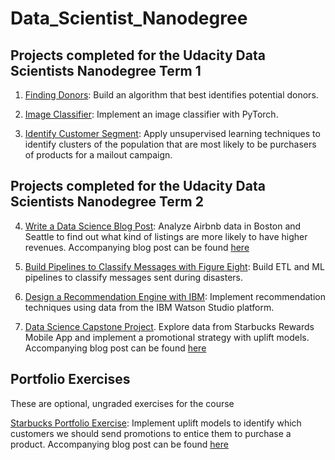 # Data_Scientist_Nanodegree

## Projects completed for the Udacity Data Scientists Nanodegree Term 1
1. [Finding Donors](https://github.com/joshxinjie/Data_Scientist_Nanodegree/tree/master/finding_donors): Build an algorithm that best identifies potential donors.

2. [Image Classifier](https://github.com/joshxinjie/Data_Scientist_Nanodegree/tree/master/image_classifier): Implement an image classifier with PyTorch. 

3. [Identify Customer Segment](https://github.com/joshxinjie/Data_Scientist_Nanodegree/tree/master/identify_customer_segment): Apply unsupervised learning techniques to identify clusters of the population that are most likely to be purchasers of products for a mailout campaign.

## Projects completed for the Udacity Data Scientists Nanodegree Term 2
4. [Write a Data Science Blog Post](https://github.com/joshxinjie/Data_Scientist_Nanodegree/tree/master/data_science_blog): Analyze Airbnb data in Boston and Seattle to find out what kind of listings are more likely to have  higher revenues. Accompanying blog post can be found [here](https://towardsdatascience.com/uncovering-the-secrets-to-higher-airbnb-revenues-6dbf178942af)

5. [Build Pipelines to Classify Messages with Figure Eight](https://github.com/joshxinjie/Data_Scientist_Nanodegree/tree/master/disaster_response_pipeline): Build ETL and ML pipelines to classify messages sent during disasters. 

6. [Design a Recommendation Engine with IBM](https://github.com/joshxinjie/Data_Scientist_Nanodegree/tree/master/ibm_recommendations): Implement recommendation techniques using data from the IBM Watson Studio platform.

7. [Data Science Capstone Project](https://github.com/joshxinjie/Data_Scientist_Nanodegree/tree/master/capstone). Explore data from Starbucks Rewards Mobile App and implement a promotional strategy with uplift models. Accompanying blog post can be found [here](https://medium.com/@joshxinjielee/designing-and-testing-a-promotion-strategy-for-starbucks-2f25ec9ae00c)

## Portfolio Exercises
These are optional, ungraded exercises for the course

[Starbucks Portfolio Exercise](https://github.com/joshxinjie/Data_Scientist_Nanodegree/tree/master/starbucks_portfolio_exercise): Implement uplift models to identify which customers we should send promotions to entice them to purchase a product. Accompanying blog post can be found [here](https://medium.com/datadriveninvestor/simple-machine-learning-techniques-to-improve-your-marketing-strategy-demystifying-uplift-models-dc4fb3f927a2)
